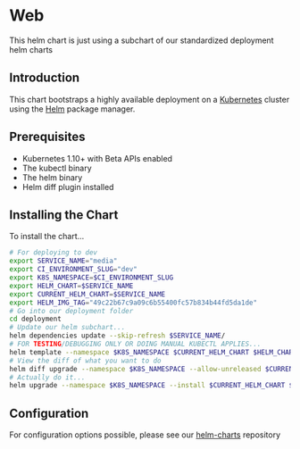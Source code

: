 # Web

This helm chart is just using a subchart of our standardized deployment helm charts

## Introduction

This chart bootstraps a highly available deployment on a [Kubernetes](http://kubernetes.io) cluster using the [Helm](https://helm.sh) package manager.

## Prerequisites

- Kubernetes 1.10+ with Beta APIs enabled
- The kubectl binary
- The helm binary
- Helm diff plugin installed

## Installing the Chart

To install the chart...

```bash
# For deploying to dev
export SERVICE_NAME="media"
export CI_ENVIRONMENT_SLUG="dev"
export K8S_NAMESPACE=$CI_ENVIRONMENT_SLUG
export HELM_CHART=$SERVICE_NAME
export CURRENT_HELM_CHART=$SERVICE_NAME
export HELM_IMG_TAG="49c22b67c9a09c6b55400fc57b834b44fd5da1de"
# Go into our deployment folder
cd deployment
# Update our helm subchart...
helm dependencies update --skip-refresh $SERVICE_NAME/
# FOR TESTING/DEBUGGING ONLY OR DOING MANUAL KUBECTL APPLIES...
helm template --namespace $K8S_NAMESPACE $CURRENT_HELM_CHART $HELM_CHART -f $CURRENT_HELM_CHART/values.yaml     -f $CURRENT_HELM_CHART/values-${CI_ENVIRONMENT_SLUG}.yaml --set global.namespace="$K8S_NAMESPACE"  --set global.image.tag="$HELM_IMG_TAG"
# View the diff of what you want to do
helm diff upgrade --namespace $K8S_NAMESPACE --allow-unreleased $CURRENT_HELM_CHART $HELM_CHART     -f $CURRENT_HELM_CHART/values.yaml     -f $CURRENT_HELM_CHART/values-${CI_ENVIRONMENT_SLUG}.yaml --set global.namespace="$K8S_NAMESPACE"  --set global.image.tag="$HELM_IMG_TAG"
# Actually do it...
helm upgrade --namespace $K8S_NAMESPACE --install $CURRENT_HELM_CHART $HELM_CHART     -f $CURRENT_HELM_CHART/values.yaml     -f $CURRENT_HELM_CHART/values-${CI_ENVIRONMENT_SLUG}.yaml  --set global.namespace="$K8S_NAMESPACE"  --set global.image.tag="$HELM_IMG_TAG"
```


## Configuration

For configuration options possible, please see our [helm-charts](#todo) repository
